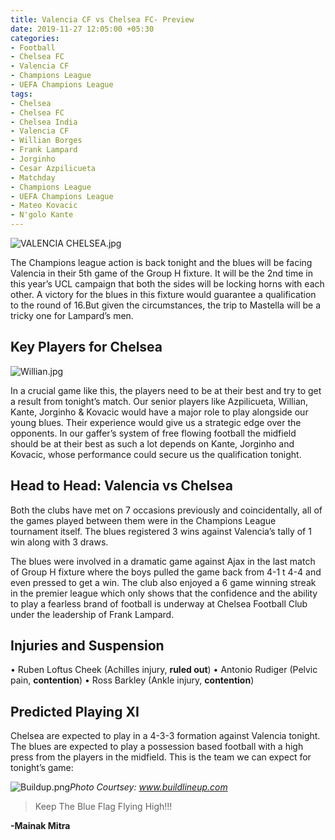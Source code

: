 ```yaml
---
title: Valencia CF vs Chelsea FC- Preview
date: 2019-11-27 12:05:00 +05:30
categories:
- Football
- Chelsea FC
- Valencia CF
- Champions League
- UEFA Champions League
tags:
- Chelsea
- Chelsea FC
- Chelsea India
- Valencia CF
- Willian Borges
- Frank Lampard
- Jorginho
- Cesar Azpilicueta
- Matchday
- Champions League
- UEFA Champions League
- Mateo Kovacic
- N'golo Kante
---
```


![VALENCIA CHELSEA.jpg](/uploads/VALENCIA%20CHELSEA.jpg)

The Champions league action is back tonight and the blues will be facing Valencia in their 5th game of the Group H fixture. It will be the 2nd time in this year’s UCL campaign that both the sides will be locking horns with each other. A victory for the blues in this fixture would guarantee a qualification to the round of 16.But given the circumstances, the trip to Mastella will be a tricky one for Lampard’s men.

## Key Players for Chelsea

![Willian.jpg](/uploads/Willian.jpg)

In a crucial game like this, the players need to be at their best and try to get a result from tonight’s match. Our senior players like Azpilicueta, Willian, Kante, Jorginho & Kovacic would have a major role to play alongside our young blues. Their experience would give us a strategic edge over the opponents. In our gaffer’s system of free flowing football the midfield should be at their best as such a lot depends on Kante, Jorginho and Kovacic, whose performance could secure us the qualification tonight. 

## Head to Head: Valencia vs Chelsea

Both the clubs have met on 7 occasions previously and coincidentally, all of the games played between them were in the Champions League tournament itself. The blues registered 3 wins against Valencia’s tally of 1 win along with 3 draws.

The blues were involved in a dramatic game against Ajax in the last match of Group H fixture where the boys pulled the game back from 4-1 t 4-4 and even pressed to get a win. The club also enjoyed a 6 game winning streak in the premier league which only shows that the confidence and the ability to play a fearless brand of football is underway at Chelsea Football Club under the leadership of Frank Lampard.

## Injuries and Suspension

•	Ruben Loftus Cheek (Achilles injury, **ruled out**)
•	Antonio Rudiger (Pelvic pain, **contention**)
•	Ross Barkley (Ankle injury, **contention**)

## Predicted Playing XI

Chelsea are expected to play in a 4-3-3 formation against Valencia tonight. The blues are expected to play a possession based football with a high press from the players in the midfield. This is the team we can expect for tonight’s game:

![Buildup.png](/uploads/Buildup.png)*Photo Courtsey: www.buildlineup.com*

> Keep The Blue Flag Flying High!!!

**-Mainak Mitra**